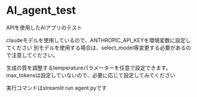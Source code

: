 # AI_agent_test
APIを使用したAIアプリのテスト

claudeモデルを使用しているので、ANTHROPIC_API_KEYを環境変数に設定してください
別モデルを使用する場合は、select_model等変更する必要があるので注意してください。

生成の質を調整するtemperatureパラメーターを任意で設定できます。
max_tokensは設定していないので、必要に応じて設定してみてください

実行コマンドはstreamlit run agent.pyです
